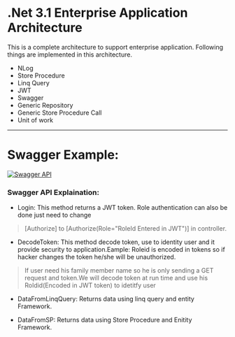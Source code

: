 # .Net 3.1 Enterprise Application Architecture
This is a complete architecture to support enterprise application.
Following things are implemented in this architecture.
- NLog
- Store Procedure
- Linq Query
- JWT
- Swagger
- Generic Repository
- Generic Store Procedure Call
- Unit of work

------------
# Swagger Example:


[![Swagger API](https://raw.githubusercontent.com/siddiquefaisal10/.Net-Core-3.1-Enterprise-Application-Architecture/master/Image/Capture.PNG "Swagger API")](https://raw.githubusercontent.com/siddiquefaisal10/.Net-Core-3.1-Enterprise-Application-Architecture/master/Image/Capture.PNG "Swagger API")

### Swagger API Explaination:
- Login:
This method returns a JWT token.
Role authentication can also be done just need to change
> [Authorize] to [Authorize(Role="RoleId Entered in JWT")]
in controller.

-  DecodeToken:
This method decode token, use to identity user and it provide security to application.Eample: Roleid is encoded in tokens so if hacker changes the token he/she will be unauthorized.
> If user need his family member name so he is only sending a GET request and token.We will decode token at run time and use his Roldid(Encoded in JWT token) to idetitfy user

- DataFromLinqQuery:
Returns data using linq query and entity Framework.

- DataFromSP:
Returns data using Store Procedure and Enitity Framework.



